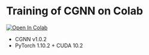 # Training of CGNN on Colab
[![Open In Colab](https://colab.research.google.com/assets/colab-badge.svg)](https://colab.research.google.com/github/Tony-Y/oqmd-v1.2-dataset-for-cgnn/blob/main/CGNN_oqmd_fe_benchmark_torch1102%2Bcuda102.ipynb)

* CGNN v1.0.2
* PyTorch 1.10.2 + CUDA 10.2
